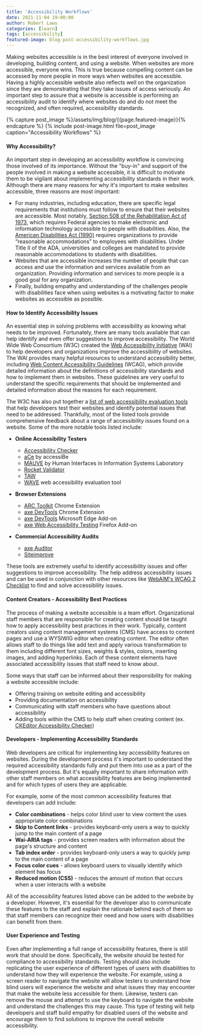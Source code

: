 ```yaml
---
title: 'Accessibility Workflows'
date: 2021-11-04 19:00:00
author: Robert Laws
categories: [learn]
tags: [accessibility]
featured-image: blog-post-accessibility-workflows.jpg
---
```


Making websites accessible is in the best interest of everyone involved in developing, building content, and using a website. When websites are more accessible, everyone wins.<!-- more --> This is true because compelling content can be accessed by more people in more ways when websites are accessible. Having a highly accessible website also reflects well on the organization since they are demonstrating that they take issues of access seriously. An important step to assure that a website is accessible is performing an accessibility audit to identify where websites do and do not meet the recognized, and often required, accessibility standards.

{% capture post_image %}/assets/img/blog/{{page.featured-image}}{% endcapture %}
{% include post-image.html file=post_image caption="Accessibility Workflows" %}

#### Why Accessibility?

An important step in developing an accessibility workflow is convincing those involved of its importance. Without the "buy-in" and support of the people involved in making a website accessible, it is difficult to motivate them to be vigilant about implementing accessibility standards in their work. Although there are many reasons for why it's important to make websites accessible, three reasons are most important:

- For many industries, including education, there are specific legal requirements that institutions must follow to ensure that their websites are accessible. Most notably, [Section 508 of the Rehabilitation Act of 1973](https://www.section508.gov/manage/laws-and-policies/), which requires Federal agencies to make electronic and information technology accessible to people with disabilities. Also, the [American Disabilities Act (1990)](https://www.ada.gov/) requires organizations to provide “reasonable accommodations” to employees with disabilities. Under Title II of the ADA, universities and colleges are mandated to provide reasonable accommodations to students with disabilities.
- Websites that are accessible increases the number of people that can access and use the information and services available from an organization. Providing information and services to more people is a good goal for any organization.
- Finally, building empathy and understanding of the challenges people with disabilities face when using websites is a motivating factor to make websites as accessible as possible.

#### How to Identify Accessibility Issues

An essential step in solving problems with accessibility as knowing what needs to be improved. Fortunately, there are many tools available that can help identify and even offer suggestions to improve accessibility. The World Wide Web Consortium (W3C) created the [Web Accessibility Initiative](https://www.w3.org/WAI/) (WAI) to help developers and organizations improve the accessibility of websites. The WAI provides many helpful resources to understand accessibility better, including [Web Content Accessibility Guidelines](w3.org/WAI/standards-guidelines/wcag/) (WCAG), which provide detailed information about the definitions of accessibility standards and how to implement them in websites. These guidelines are very useful to understand the specific requirements that should be implemented and detailed information about the reasons for each requirement.

The W3C has also put together a [list of web accessibility evaluation tools](https://www.w3.org/WAI/ER/tools/) that help developers test their websites and identify potential issues that need to be addressed. Thankfully, most of the listed tools provide comprehensive feedback about a range of accessibility issues found on a website. Some of the more notable tools listed include:

- **Online Accessibility Testers**

  - [Accessibility Checker](https://www.accessibilitychecker.org/)
  - [aCe](https://ace.accessibe.com/) by accessiBe
  - [MAUVE](http://mauve.isti.cnr.it/) by Human Interfaces in Information Systems Laboratory
  - [Rocket Validator](https://rocketvalidator.com/)
  - [TAW](https://www.tawdis.net/)
  - [WAVE](https://wave.webaim.org/) web accessibility evaluation tool

- **Browser Extensions**

  - [ARC Toolkit](https://chrome.google.com/webstore/detail/arc-toolkit) Chrome Extension
  - [axe DevTools](https://chrome.google.com/webstore/detail/axe-devtools-web-accessib) Chrome Extension
  - [axe DevTools](https://microsoftedge.microsoft.com/addons/detail/axe-devtools-web-access) Microsoft Edge Add-on
  - [axe Web Accessibility Testing](https://addons.mozilla.org/en-US/firefox/addon/axe-devtools/) Firefox Add-on

- **Commercial Accessibility Audits**

  - [axe Auditor](https://www.deque.com/axe/auditor/)
  - [Siteimprove](https://siteimprove.com/en-us/)

These tools are extremely useful to identify accessibility issues and offer suggestions to improve accessibility. The help address accessibility issues and can be used in conjunction with other resources like [WebAIM's WCAG 2 Checklist](https://webaim.org/standards/wcag/checklist) to find and solve accessibility issues.

#### Content Creators - Accessibility Best Practices

The process of making a website accessible is a team effort. Organizational staff members that are responsible for creating content should be taught how to apply accessibility best practices in their work. Typically, content creators using content management systems (CMS) have access to content pages and use a WYSIWIG editor when creating content. The editor often allows staff to do things like add text and apply various transformation to them including different font sizes, weights & styles, colors, inserting images, and adding hyperlinks. Each of these content elements have associated accessibility issues that staff need to know about.

Some ways that staff can be informed about their responsibility for making a website accessible include:

- Offering training on website editing and accessibility
- Providing documentation on accessibility
- Communicating with staff members who have questions about accessibility
- Adding tools within the CMS to help staff when creating content (ex. [CKEditor Accessibility Checker](https://www.drupal.org/project/ckeditor_a11ychecker))

#### Developers - Implementing Accessibility Standards

Web developers are critical for implementing key accessibility features on websites. During the development process it's important to understand the required accessibility standards fully and put them into use as a part of the development process. But it's equally important to share information with other staff members on what accessibility features are being implemented and for which types of users they are applicable.

For example, some of the most common accessibility features that developers can add include:

- **Color combinations** - helps color blind user to view content the uses appropriate color combinations
- **Skip to Content links** - provides keyboard-only users a way to quickly jump to the main content of a page
- **Wai-ARIA tags** - provides screen readers with information about the page's structure and content
- **Tab index order** - provides keyboard-only users a way to quickly jump to the main content of a page
- **Focus color cues** - allows keyboard users to visually identify which element has focus
- **Reduced motion (CSS)** - reduces the amount of motion that occurs when a user interacts with a website

All of the accessibility features listed above can be added to the website by a developer. However, it's essential for the developer also to communicate these features to the staff and explain the rationale behind each of them so that staff members can recognize their need and how users with disabilities can benefit from them.

#### User Experience and Testing

Even after implementing a full range of accessibility features, there is still work that should be done. Specifically, the website should be tested for compliance to accessibility standards. Testing should also include replicating the user experience of different types of users with disabilities to understand how they will experience the website. For example, using a screen reader to navigate the website will allow testers to understand how blind users will experience the website and what issues they may encounter that make the website less accessible for them. Likewise, testers can remove the mouse and attempt to use the keyboard to navigate the website and understand the challenges this may cause. This type of testing will help developers and staff build empathy for disabled users of the website and encourage them to find solutions to improve the overall website accessibility.
